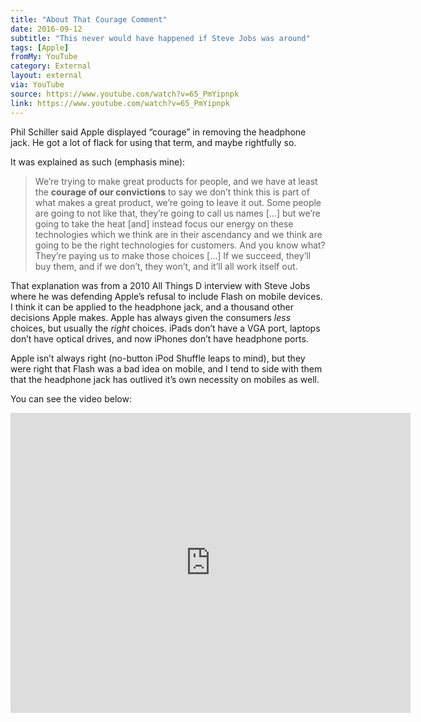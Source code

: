 ```yaml
---
title: "About That Courage Comment"
date: 2016-09-12
subtitle: "This never would have happened if Steve Jobs was around"
tags: [Apple]
fromMy: YouTube
category: External
layout: external
via: YouTube
source: https://www.youtube.com/watch?v=65_PmYipnpk
link: https://www.youtube.com/watch?v=65_PmYipnpk
---
```


Phil Schiller said Apple displayed “courage” in removing the headphone jack. He got a lot of flack for using that term, and maybe rightfully so.

It was explained as such (emphasis mine):

 >We’re trying to make great products for people, and we have at least the **courage of our convictions** to say we don’t think this is part of what makes a great product, we’re going to leave it out. Some people are going to not like that, they’re going to call us names […] but we’re going to take the heat [and] instead focus our energy on these technologies which we think are in their ascendancy and we think are going to be the right technologies for customers. And you know what? They’re paying us to make those choices […] If we succeed, they’ll buy them, and if we don’t, they won’t, and it’ll all work itself out.
 
 <!-- more -->

That explanation was from a 2010 All Things D interview with Steve Jobs where he was defending Apple’s refusal to include Flash on mobile devices. I think it can be applied to the headphone jack, and a thousand other decisions Apple makes. Apple has always given the consumers _less_ choices, but usually the _right_ choices. iPads don’t have a VGA port, laptops don’t have optical drives, and now iPhones don’t have headphone ports.

Apple isn’t always right (no-button iPod Shuffle leaps to mind), but they were right that Flash was a bad idea on mobile, and I tend to side with them that the headphone jack has outlived it’s own necessity on mobiles as well.

You can see the video below:

<div class="embed">
<iframe width="640" height="480" src="http://www.youtube.com/embed/https://youtu.be/65_PmYipnpk?rel=0&amp;showinfo=0" frameborder="0" allowfullscreen></iframe>
</div>
